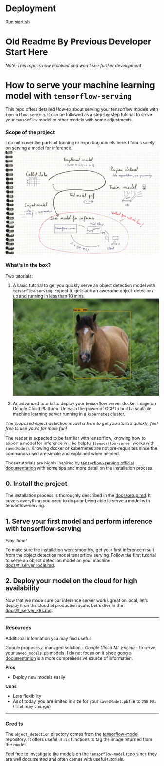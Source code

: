 # Deployment

Run start.sh




# Old Readme By Previous Developer Start Here 
_Note: This repo is now archived and won't see further development_

# How to serve your machine learning model with `tensorflow-serving`


This repo offers detailed _How-to_ about serving your tensorflow models with `tensorflow-serving`.
It can be followed as a step-by-step tutorial to serve your ``tensorflow`` model or other models with some adjustments. 

### Scope of the project
I do not cover the parts of training or exporting models here.
I focus solely on serving a model for inference.
![Pipe overview](/assets/pipe_overview.png)


### What's in the box?

Two tutorials: 

1. A basic tutorial to get you quickly serve an object detection model with `tensorflow-serving`. 
Expect to get such an awesome object-detection up and running in less than 10 mins.
![horse labelled with faster rcnn resnet](assets/out_image1.jpeg) 

2. An advanced tutorial to deploy your tensorflow server docker image on Google Cloud Platform.
Unleash the power of GCP to build a scalable machine learning server running in a ``kubernetes`` cluster.

*The proposed object detection model is here to get you started quickly, feel free to use yours for more fun!*

The reader is expected to be familiar with tensorflow, knowing how to export a model for inference will be helpful (`tensorflow-server` works with `savedModel`).
Knowing docker or kubernetes are not pre-requisites since the commands used are simple and explained when needed.

Those tutorials are highly inspired by [tensorflow-serving official documentation](https://www.tensorflow.org/serving/docker)
with some tips and more detail on the installation process. 

## 0. Install the project

The installation process is thoroughly described in the [docs/setup.md](docs/setup.md). It covers everything you need to do
prior being able to serve a model with tensorflow-serving.

## 1. Serve your first model and perform inference with tensorflow-serving

_Play Time!_

To make sure the installation went smoothly, get your first inference result from the object detection model tensorflow serving.
Follow the first tutorial to serve an object detection model on your machine [docs/tf_server_local.md](docs/tf_server_local.md).

## 2. Deploy your model on the cloud for high availability

Now that we made sure our inference server works great on local, let's deploy it on the cloud at production scale.
Let's dive in the [docs/tf_server_k8s.md](docs/tf_server_k8s.md).


----------

### Resources 

Additional information you may find useful


Google proposes a managed solution - _Google Cloud ML Engine_ - to serve your `saved_models.pb` models. 
I do not focus on it since [google documentation](https://cloud.google.com/ml-engine/docs/tensorflow/deploying-models) is
a more comprehensive source of information.

**Pros**
- Deploy new models easily

**Cons**
- Less flexibility
- As of today, you are limited in size for your `savedModel.pb` file to `250 MB`. (That may change) 

----------

### Credits

The `object_detection` directory comes from the
[tensorflow-model](https://github.com/tensorflow/models) repository. 
It offers useful `utils` functions to tag the image returned from the model.

Feel free to investigate the models on the `tensorflow-model` repo since they are well documented and often comes with useful tutorials.


